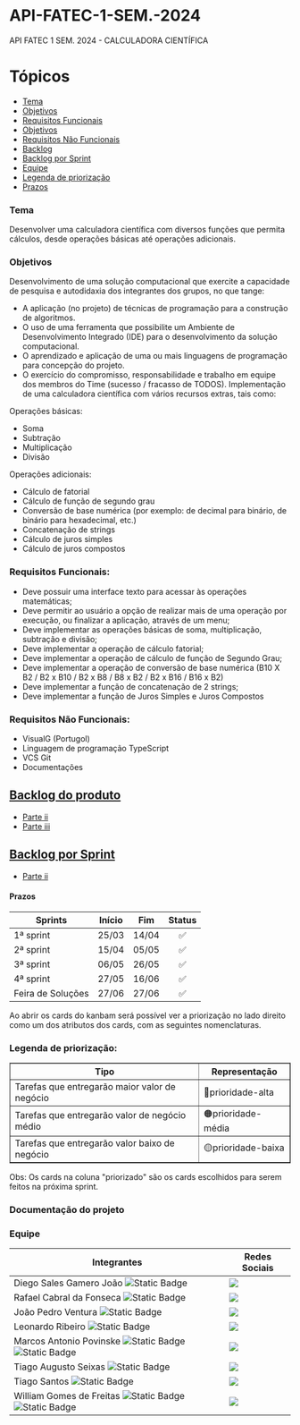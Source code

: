 # API-FATEC-1-SEM.-2024
API FATEC 1 SEM. 2024 - CALCULADORA CIENTÍFICA

# Tópicos

- <a href ="#tema"> Tema </a>
- <a href ="#objetivos"> Objetivos </a>
- <a href ="#requisitos-funcionais"> Requisitos Funcionais </a>
- <a href ="#objetivos"> Objetivos </a>
- <a href ="#requisitos-não-funcionais"> Requisitos Não Funcionais </a>
- <a href ="#backlog do produto"> Backlog </a>
- <a href ="#backlog por sprint"> Backlog por Sprint </a>
- <a href ="#equipe"> Equipe </a>
- <a href ="#legenda-de-priorização"> Legenda de priorização </a>
- <a href ="#prazos"> Prazos </a>



### Tema
Desenvolver uma calculadora científica com diversos funções que permita cálculos, desde operações básicas até operações adicionais.


### Objetivos 

  Desenvolvimento de uma solução computacional que exercite a capacidade de pesquisa e autodidaxia dos integrantes dos grupos, no que tange:
  
- A aplicação (no projeto) de técnicas de programação para a construção de algoritmos.
- O uso de uma ferramenta que possibilite um Ambiente de Desenvolvimento Integrado (IDE) para o desenvolvimento da solução computacional.
- O aprendizado e aplicação de uma ou mais linguagens de programação para concepção do projeto.
- O exercício do compromisso, responsabilidade e trabalho em equipe dos membros do Time (sucesso / fracasso de TODOS).
Implementação de uma calculadora científica com vários recursos extras, tais como:

Operações básicas:

- Soma
- Subtração
- Multiplicação
- Divisão

Operações adicionais:

- Cálculo de fatorial
- Cálculo de função de segundo grau
- Conversão de base numérica (por exemplo: de decimal para binário, de binário para hexadecimal, etc.)
- Concatenação de strings
- Cálculo de juros simples
- Cálculo de juros compostos

### Requisitos Funcionais:

- Deve possuir uma interface texto para acessar às operações matemáticas;
- Deve permitir ao usuário a opção de realizar mais de uma operação por execução, ou finalizar a aplicação, através de um menu;
- Deve implementar as operações básicas de soma, multiplicação, subtração e divisão;
- Deve implementar a operação de cálculo fatorial;
- Deve implementar a operação de cálculo de função de Segundo Grau;
- Deve implementar a operação de conversão de base numérica (B10 X B2 / B2 x B10 / B2 x B8 / B8 x B2 / B2 x B16 / B16 x B2)
- Deve implementar a função de concatenação de 2 strings;
- Deve implementar a função de Juros Simples e Juros Compostos

### Requisitos Não Funcionais:

- VisualG (Portugol)
- Linguagem de programação TypeScript
- VCS Git
- Documentações

##  [Backlog do produto](https://github.com/CyberNexusFatec/API-FATEC-1-SEM.-2024/blob/main/iproduto.jpeg)
- [Parte ii](https://github.com/CyberNexusFatec/API-FATEC-1-SEM.-2024/blob/main/ii.produto.jpeg)
- [Parte iii](https://github.com/CyberNexusFatec/API-FATEC-1-SEM.-2024/blob/main/iii.jpeg)

## [Backlog por Sprint](https://github.com/CyberNexusFatec/API-FATEC-1-SEM.-2024/blob/main/backlog%20por%20sprint/i.jpeg)
- [Parte ii](https://github.com/CyberNexusFatec/API-FATEC-1-SEM.-2024/blob/main/backlog%20por%20sprint/ii.jpeg)


#### Prazos

| Sprints | Início | Fim | Status |
| ------- | ------ | --- |:---:|
| 1ª sprint | 25/03 | 14/04 | ✅ |
| 2ª sprint | 15/04 | 05/05 | ✅ |
| 3ª sprint | 06/05 | 26/05 | ✅ |
| 4ª sprint | 27/05 | 16/06 | ✅ |
| Feira de Soluções | 27/06 | 27/06 | ✅ |


Ao abrir os cards do kanbam será possível ver a priorização no lado direito como um dos atributos dos cards, com as seguintes nomenclaturas.

### Legenda de priorização:

<table border="1 px">
    <tr>
        <th> Tipo </th>
        <th> Representação </th>
    </tr>
    <tr>
        <td>Tarefas que entregarão maior valor de negócio </td>
        <td>🔴prioridade-alta</td>
    </tr>
     <tr>
        <td>Tarefas que entregarão valor de negócio médio </td>
        <td>🟠prioridade-média</td>
    </tr>
     <tr>
        <td>Tarefas que entregarão valor baixo de negócio</td>
        <td>🟡prioridade-baixa</td>
    </tr>
</table>

Obs: Os cards na coluna "priorizado" são os cards escolhidos para serem feitos na próxima sprint.
### Documentação do projeto


### Equipe

| Integrantes | Redes Sociais |
|-------|--------|
| Diego Sales Gamero João ![Static Badge](https://img.shields.io/badge/Dev-black) | <a href="https://github.com/DiegoSGamero" target="_blank"><img src="https://img.shields.io/badge/-black?style=social&logo=github&label=github&color=black" target="_blank"></a> |
| Rafael Cabral da Fonseca ![Static Badge](https://img.shields.io/badge/Dev-black) | <a href="https://github.com/FaelKbral" target="_blank"><img src="https://img.shields.io/badge/-black?style=social&logo=github&label=github&color=black" target="_blank"></a> |
| João Pedro Ventura ![Static Badge](https://img.shields.io/badge/Dev-black) | <a href="https://github.com/jaupventur" target="_blank"><img src="https://img.shields.io/badge/-black?style=social&logo=github&label=github&color=black" target="_blank"></a> |
| Leonardo Ribeiro ![Static Badge](https://img.shields.io/badge/Dev-black) | <a href="https://github.com/LeoRibeiro05" target="_blank"><img src="https://img.shields.io/badge/-black?style=social&logo=github&label=github&color=black" target="_blank"></a> |
| Marcos Antonio Povinske ![Static Badge](https://img.shields.io/badge/Scrum_master-pink)![Static Badge](https://img.shields.io/badge/Dev-black) | <a href="https://github.com/MarcosPovs" target="_blank"><img src="https://img.shields.io/badge/-black?style=social&logo=github&label=github&color=black" target="_blank"></a> |
| Tiago Augusto Seixas ![Static Badge](https://img.shields.io/badge/Dev-black) | <a href="https://github.com/TiagoAugustoSeixas" target="_blank"><img src="https://img.shields.io/badge/-black?style=social&logo=github&label=github&color=black" target="_blank"></a> |
| Tiago Santos ![Static Badge](https://img.shields.io/badge/Dev-black) | <a href="https://github.com/tiago17santos" target="_blank"><img src="https://img.shields.io/badge/-black?style=social&logo=github&label=github&color=black" target="_blank"></a> |
| William Gomes de Freitas ![Static Badge](https://img.shields.io/badge/Product_owner-blue)![Static Badge](https://img.shields.io/badge/Dev-black) | <a href="https://github.com/willigfreitas" target="_blank"><img src="https://img.shields.io/badge/-black?style=social&logo=github&label=github&color=black" target="_blank"></a> |
